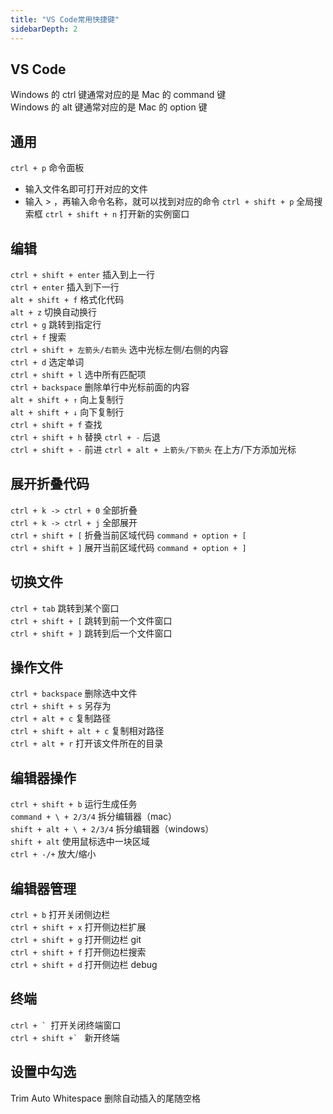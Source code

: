 ```yaml
---
title: "VS Code常用快捷键"
sidebarDepth: 2
---
```


## VS Code

Windows 的 ctrl 键通常对应的是 Mac 的 command 键  
Windows 的 alt 键通常对应的是 Mac 的 option 键

## 通用

`ctrl + p` 命令面板

- 输入文件名即可打开对应的文件
- 输入 > ，再输入命令名称，就可以找到对应的命令
  `ctrl + shift + p` 全局搜索框
  `ctrl + shift + n` 打开新的实例窗口

## 编辑

`ctrl + shift + enter` 插入到上一行  
`ctrl + enter` 插入到下一行  
`alt + shift + f` 格式化代码  
`alt + z` 切换自动换行  
`ctrl + g` 跳转到指定行  
`ctrl + f` 搜索  
`ctrl + shift + 左箭头/右箭头` 选中光标左侧/右侧的内容  
`ctrl + d` 选定单词  
`ctrl + shift + l` 选中所有匹配项  
`ctrl + backspace` 删除单行中光标前面的内容  
`alt + shift + ↑` 向上复制行  
`alt + shift + ↓` 向下复制行  
`ctrl + shift + f` 查找  
`ctrl + shift + h` 替换
`ctrl + -` 后退  
`ctrl + shift + -` 前进
`ctrl + alt + 上箭头/下箭头` 在上方/下方添加光标

## 展开折叠代码

`ctrl + k -> ctrl + 0` 全部折叠  
`ctrl + k -> ctrl + j` 全部展开  
`ctrl + shift + [` 折叠当前区域代码 `command + option + [`  
`ctrl + shift + ]` 展开当前区域代码 `command + option + ]`

## 切换文件

`ctrl + tab` 跳转到某个窗口  
`ctrl + shift + [` 跳转到前一个文件窗口  
`ctrl + shift + ]` 跳转到后一个文件窗口

## 操作文件

`ctrl + backspace` 删除选中文件  
`ctrl + shift + s` 另存为  
`ctrl + alt + c` 复制路径  
`ctrl + shift + alt + c` 复制相对路径  
`ctrl + alt + r` 打开该文件所在的目录

## 编辑器操作

`ctrl + shift + b` 运行生成任务  
`command + \ + 2/3/4` 拆分编辑器（mac）  
`shift + alt + \ + 2/3/4` 拆分编辑器（windows）  
`shift + alt` 使用鼠标选中一块区域  
`ctrl + -/+` 放大/缩小

## 编辑器管理

`ctrl + b` 打开关闭侧边栏  
`ctrl + shift + x` 打开侧边栏扩展  
`ctrl + shift + g` 打开侧边栏 git  
`ctrl + shift + f` 打开侧边栏搜索  
`ctrl + shift + d` 打开侧边栏 debug

## 终端

`` ctrl + `  ``打开关闭终端窗口  
`` ctrl + shift +`  `` 新开终端

## 设置中勾选

Trim Auto Whitespace 删除自动插入的尾随空格

